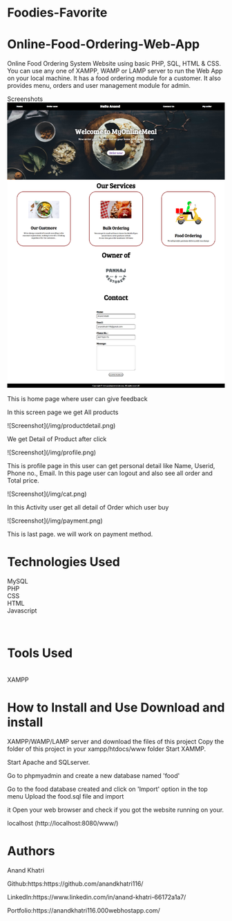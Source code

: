 <h1>Foodies-Favorite</h1>
<h1>Online-Food-Ordering-Web-App
</h1>
<p>Online Food Ordering System Website using basic PHP, SQL, HTML & CSS. You can use any one of XAMPP, WAMP or LAMP server to run the Web App on your local machine. It has a food ordering module for a customer. It also provides menu, orders and user management
    module for admin.</p>


Screenshots ![Screenshot](/img/home.png)
<p>This is home page where user can give feedback</p
    ![Screenshot](/img/home.png)
![Screenshot](/img/Allproduct.png)
<p>In this screen page we get All products</p>
![Screenshot](/img/productdetail.png)
<p>We get Detail of Product after click</p>
![Screenshot](/img/profile.png)
<p>This is profile page in this user can get personal detail like Name, Userid, Phone no., Email. In this page user can logout and also see all order and Total price.</p>
![Screenshot](/img/cat.png)
<p>In this Activity user get all detail of Order which user buy</p>
![Screenshot](/img/payment.png)
<p>This is last page. we will work on payment method.</p>

<h1>Technologies Used</h1>
MySQL<br> PHP <br>CSS<br> HTML <br>Javascript<br><br><br>
<h1>Tools Used</h1>
<br>XAMPP
<h1>How to Install and Use Download and install</h1>
<p>XAMPP/WAMP/LAMP server and download the files of this project Copy the folder of this project in your xampp/htdocs/www folder Start XAMMP.</p>
<p>Start Apache and SQLserver.</p>
<p>Go to phpmyadmin and create a new database named 'food'</p>
<p>Go to the food database created and click on 'Import' option in the top menu Upload the food.sql file and import </p>
<p>it Open your web browser and check if you got the website running on your.</p>
localhost (http://localhost:8080/www/)
<h1>Authors</h1>
<p>Anand Khatri</p>
<p>Github:https:https://github.com/anandkhatri116/ </p>
<p>LinkedIn:https://www.linkedin.com/in/anand-khatri-66172a1a7/ </p>
<p>Portfolio:https://anandkhatri116.000webhostapp.com/</p>

